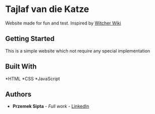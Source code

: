 # Tajlaf van die Katze

Website made for fun and test. Inspired by [Witcher Wiki](https://wiedzmin.fandom.com/wiki/Wied%C5%BAmin_Wiki)

## Getting Started

This is a simple website which not require any special implementation

## Built With

*HTML
*CSS
*JavaScript

## Authors

* **Przemek Sipta** - *Full work* - [LinkedIn](https://www.linkedin.com/in/przemys%C5%82aw-sipta-889526187/)
